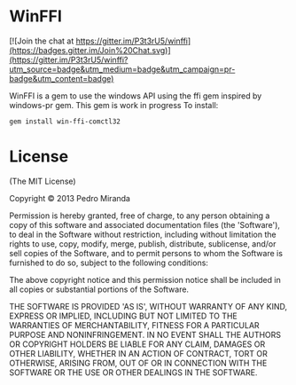 # WinFFI

[![Join the chat at https://gitter.im/P3t3rU5/winffi](https://badges.gitter.im/Join%20Chat.svg)](https://gitter.im/P3t3rU5/winffi?utm_source=badge&utm_medium=badge&utm_campaign=pr-badge&utm_content=badge)

WinFFI is a gem to use the windows API using the ffi gem inspired by windows-pr gem.
This gem is work in progress
To install:

```
gem install win-ffi-comctl32
```

# License

(The MIT License)

Copyright &copy; 2013 Pedro Miranda

Permission is hereby granted, free of charge, to any person obtaining
a copy of this software and associated documentation files (the
'Software'), to deal in the Software without restriction, including
without limitation the rights to use, copy, modify, merge, publish,
distribute, sublicense, and/or sell copies of the Software, and to
permit persons to whom the Software is furnished to do so, subject to
the following conditions:

The above copyright notice and this permission notice shall be
included in all copies or substantial portions of the Software.

THE SOFTWARE IS PROVIDED 'AS IS', WITHOUT WARRANTY OF ANY KIND,
EXPRESS OR IMPLIED, INCLUDING BUT NOT LIMITED TO THE WARRANTIES OF
MERCHANTABILITY, FITNESS FOR A PARTICULAR PURPOSE AND NONINFRINGEMENT.
IN NO EVENT SHALL THE AUTHORS OR COPYRIGHT HOLDERS BE LIABLE FOR ANY
CLAIM, DAMAGES OR OTHER LIABILITY, WHETHER IN AN ACTION OF CONTRACT,
TORT OR OTHERWISE, ARISING FROM, OUT OF OR IN CONNECTION WITH THE
SOFTWARE OR THE USE OR OTHER DEALINGS IN THE SOFTWARE.